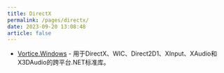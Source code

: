 ```yaml
---
title: DirectX
permalink: /pages/directx/
date: 2023-09-20 13:08:48
article: false
---
```


- [Vortice.Windows](https://github.com/amerkoleci/Vortice.Windows)  - 用于DirectX、WIC、Direct2D1、XInput、XAudio和X3DAudio的跨平台.NET标准库。